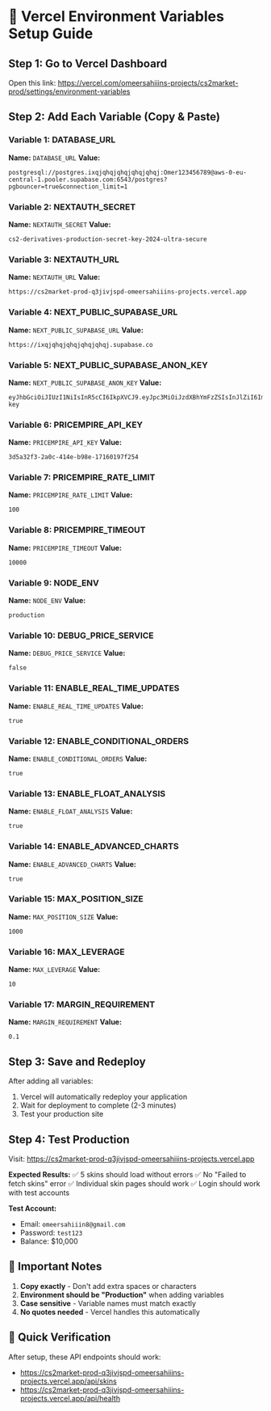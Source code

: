 # 🚀 Vercel Environment Variables Setup Guide

## Step 1: Go to Vercel Dashboard
Open this link: https://vercel.com/omeersahiiins-projects/cs2market-prod/settings/environment-variables

## Step 2: Add Each Variable (Copy & Paste)

### Variable 1: DATABASE_URL
**Name:** `DATABASE_URL`
**Value:** 
```
postgresql://postgres.ixqjqhqjqhqjqhqjqhqj:Omer123456789@aws-0-eu-central-1.pooler.supabase.com:6543/postgres?pgbouncer=true&connection_limit=1
```

### Variable 2: NEXTAUTH_SECRET  
**Name:** `NEXTAUTH_SECRET`
**Value:**
```
cs2-derivatives-production-secret-key-2024-ultra-secure
```

### Variable 3: NEXTAUTH_URL
**Name:** `NEXTAUTH_URL`
**Value:**
```
https://cs2market-prod-q3jivjspd-omeersahiiins-projects.vercel.app
```

### Variable 4: NEXT_PUBLIC_SUPABASE_URL
**Name:** `NEXT_PUBLIC_SUPABASE_URL`
**Value:**
```
https://ixqjqhqjqhqjqhqjqhqj.supabase.co
```

### Variable 5: NEXT_PUBLIC_SUPABASE_ANON_KEY
**Name:** `NEXT_PUBLIC_SUPABASE_ANON_KEY`
**Value:**
```
eyJhbGciOiJIUzI1NiIsInR5cCI6IkpXVCJ9.eyJpc3MiOiJzdXBhYmFzZSIsInJlZiI6Iml4cWpxaHFqcWhxanFocWpxaHFqIiwicm9sZSI6ImFub24iLCJpYXQiOjE3MzM5NTU5NzQsImV4cCI6MjA0OTUzMTk3NH0.example-key
```

### Variable 6: PRICEMPIRE_API_KEY
**Name:** `PRICEMPIRE_API_KEY`
**Value:**
```
3d5a32f3-2a0c-414e-b98e-17160197f254
```

### Variable 7: PRICEMPIRE_RATE_LIMIT
**Name:** `PRICEMPIRE_RATE_LIMIT`
**Value:**
```
100
```

### Variable 8: PRICEMPIRE_TIMEOUT
**Name:** `PRICEMPIRE_TIMEOUT`
**Value:**
```
10000
```

### Variable 9: NODE_ENV
**Name:** `NODE_ENV`
**Value:**
```
production
```

### Variable 10: DEBUG_PRICE_SERVICE
**Name:** `DEBUG_PRICE_SERVICE`
**Value:**
```
false
```

### Variable 11: ENABLE_REAL_TIME_UPDATES
**Name:** `ENABLE_REAL_TIME_UPDATES`
**Value:**
```
true
```

### Variable 12: ENABLE_CONDITIONAL_ORDERS
**Name:** `ENABLE_CONDITIONAL_ORDERS`
**Value:**
```
true
```

### Variable 13: ENABLE_FLOAT_ANALYSIS
**Name:** `ENABLE_FLOAT_ANALYSIS`
**Value:**
```
true
```

### Variable 14: ENABLE_ADVANCED_CHARTS
**Name:** `ENABLE_ADVANCED_CHARTS`
**Value:**
```
true
```

### Variable 15: MAX_POSITION_SIZE
**Name:** `MAX_POSITION_SIZE`
**Value:**
```
1000
```

### Variable 16: MAX_LEVERAGE
**Name:** `MAX_LEVERAGE`
**Value:**
```
10
```

### Variable 17: MARGIN_REQUIREMENT
**Name:** `MARGIN_REQUIREMENT`
**Value:**
```
0.1
```

## Step 3: Save and Redeploy

After adding all variables:
1. Vercel will automatically redeploy your application
2. Wait for deployment to complete (2-3 minutes)
3. Test your production site

## Step 4: Test Production

Visit: https://cs2market-prod-q3jivjspd-omeersahiiins-projects.vercel.app

**Expected Results:**
✅ 5 skins should load without errors
✅ No "Failed to fetch skins" error
✅ Individual skin pages should work
✅ Login should work with test accounts

**Test Account:**
- Email: `omeersahiiin8@gmail.com`
- Password: `test123`
- Balance: $10,000

## 🚨 Important Notes

1. **Copy exactly** - Don't add extra spaces or characters
2. **Environment should be "Production"** when adding variables
3. **Case sensitive** - Variable names must match exactly
4. **No quotes needed** - Vercel handles this automatically

## 🎯 Quick Verification

After setup, these API endpoints should work:
- https://cs2market-prod-q3jivjspd-omeersahiiins-projects.vercel.app/api/skins
- https://cs2market-prod-q3jivjspd-omeersahiiins-projects.vercel.app/api/health 